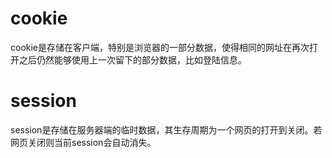 # cookie
cookie是存储在客户端，特别是浏览器的一部分数据，使得相同的网址在再次打开之后仍然能够使用上一次留下的部分数据，比如登陆信息。

# session
session是存储在服务器端的临时数据，其生存周期为一个网页的打开到关闭。若网页关闭则当前session会自动消失。
